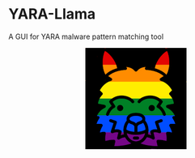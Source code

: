 # YARA-Llama
A GUI for YARA malware pattern matching tool
<p align="center">
  <img width="200" height="200" src="GITimages/lama-head.png">
</p>

